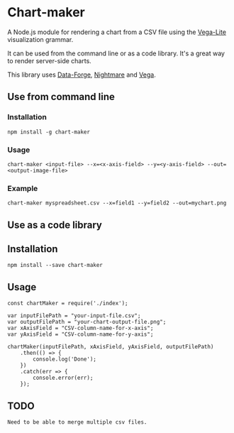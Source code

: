 # Chart-maker

A Node.js module for rendering a chart from a CSV file using the [Vega-Lite](https://vega.github.io/vega-lite/) visualization grammar.

It can be used from the command line or as a code library.
It's a great way to render server-side charts.

This library uses [Data-Forge](http://www.data-forge-js.com/), [Nightmare](http://www.nightmarejs.org/) and [Vega](https://vega.github.io/vega-lite/).

## Use from command line

### Installation

    npm install -g chart-maker

### Usage

    chart-maker <input-file> --x=<x-axis-field> --y=<y-axis-field> --out=<output-image-file>

### Example

    chart-maker myspreadsheet.csv --x=field1 --y=field2 --out=mychart.png

## Use as a code library

## Installation

    npm install --save chart-maker

## Usage

    const chartMaker = require('./index');
    
    var inputFilePath = "your-input-file.csv";
    var outputFilePath = "your-chart-output-file.png";
    var xAxisField = "CSV-column-name-for-x-axis";
    var yAxisField = "CSV-column-name-for-y-axis";

    chartMaker(inputFilePath, xAxisField, yAxisField, outputFilePath)
        .then(() => { 
            console.log('Done');
        })
        .catch(err => {
            console.error(err);
        });
    

## TODO

    Need to be able to merge multiple csv files.
